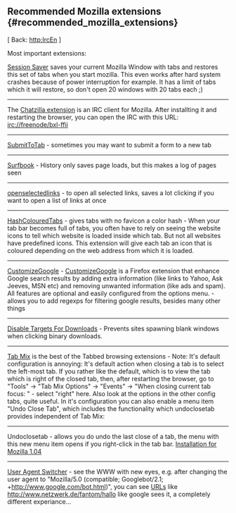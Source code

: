 ## Recommended Mozilla extensions {#recommended_mozilla_extensions}

\[ Back: <http:IrcEn> \]

Most important extensions:

[Session
Saver](https://addons.update.mozilla.org/extensions/moreinfo.php?id=436 "wikilink")
saves your current Mozilla Window with tabs and restores this set of
tabs when you start mozilla. This even works after hard system crashes
because of power interruption for example. It has a limit of tabs which
it will restore, so don\'t open 20 windows with 20 tabs each ;)

------------------------------------------------------------------------

The [Chatzilla
extension](https://addons.update.mozilla.org/extensions/moreinfo.php?application=firefox&version=1.0&os=Windows&id=16 "wikilink")
is an IRC client for Mozilla. After installting it and restarting the
browser, you can open the IRC with this URL: <irc://freenode/bxl-ffii>

------------------------------------------------------------------------

[SubmitToTab](https://addons.mozilla.org/extensions/moreinfo.php?id=483 "wikilink") -
sometimes you may want to submit a form to a new tab

------------------------------------------------------------------------

[Surfbook](https://addons.mozilla.org/extensions/moreinfo.php?id=452 "wikilink") -
History only saves page loads, but this makes a log of pages seen

------------------------------------------------------------------------

[openselectedlinks](https://addons.mozilla.org/extensions/moreinfo.php?id=841 "wikilink") -
to open all selected links, saves a lot clicking if you want to open a
list of links at once

------------------------------------------------------------------------

[HashColouredTabs](https://addons.mozilla.org/extensions/moreinfo.php?id=437 "wikilink") -
gives tabs with no favicon a color hash - When your tab bar becomes full
of tabs, you often have to rely on seeing the website icons to tell
which website is loaded inside which tab. But not all websites have
predefined icons. This extension will give each tab an icon that is
coloured depending on the web address from which it is loaded.

------------------------------------------------------------------------

[CustomizeGoogle](https://addons.mozilla.org/extensions/moreinfo.php?id=743 "wikilink") -
[CustomizeGoogle](CustomizeGoogle "wikilink") is a Firefox extension
that enhance Google search results by adding extra information (like
links to Yahoo, Ask Jeeves, MSN etc) and removing unwanted information
(like ads and spam). All features are optional and easily configured
from the options menu. - allows you to add regexps for filtering google
results, besides many other things

------------------------------------------------------------------------

[Disable Targets For
Downloads](https://addons.mozilla.org/extensions/moreinfo.php?id=241 "wikilink") -
Prevents sites spawning blank windows when clicking binary downloads.

------------------------------------------------------------------------

[Tab
Mix](https://addons.mozilla.org/extensions/moreinfo.php?id=625 "wikilink")
is the best of the Tabbed browsing extensions - Note: It\'s default
configuration is annoying: It\'s default action when closing a tab is to
select the left-most tab. If you rather like the default, which is to
view the tab which is right of the closed tab, then, after restarting
the browser, go to \"Tools\" -\> \"Tab Mix Options\" -\> \"Events\" -\>
\"When closing current tab focus: \" - select \"right\" here. Also look
at the options in the other config tabs, quite useful. In it\'s
configuration you can also enable a menu item \"Undo Close Tab\", which
includes the functionality which undoclosetab provides independent of
Tab Mix:

------------------------------------------------------------------------

Undoclosetab - allows you do undo the last close of a tab, the menu with
this new menu item opens if you right-click in the tab bar.
[Installation for Mozilla
1.04](http://mozilla.dorando.at/undoclosetab.xpi "wikilink")

------------------------------------------------------------------------

[User Agent
Switcher](https://addons.mozilla.org/extensions/moreinfo.php?id=59 "wikilink") -
see the WWW with new eyes, e.g. after changing the user agent to
\"Mozilla/5.0 (compatible; Googlebot/2.1;
+http://www.google.com/bot.html)\", you can see [URLs](URLs "wikilink")
like <http://www.netzwerk.de/fantom/hallo> like google sees it, a
completely different experiance\...
